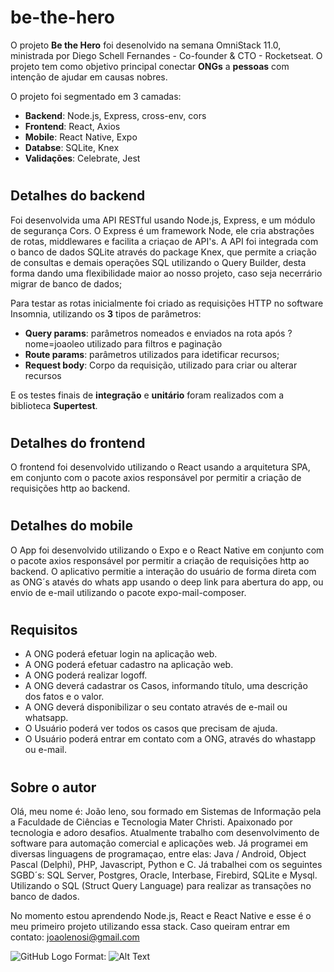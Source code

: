 # be-the-hero
O projeto **Be the Hero** foi desenolvido na semana OmniStack 11.0, ministrada por Diego Schell Fernandes - Co-founder & CTO - Rocketseat.
O projeto tem como objetivo principal conectar **ONGs** a **pessoas** com intenção de ajudar em causas nobres.


O projeto foi segmentado em 3 camadas:

* **Backend**: Node.js, Express, cross-env, cors
* **Frontend**: React, Axios
* **Mobile**: React Native, Expo
* **Databse**: SQLite, Knex
* **Validações**: Celebrate, Jest  

# <h2> Detalhes do backend
Foi desenvolvida uma API RESTful usando Node.js, Express, e um módulo de segurança Cors. O Express é um framework Node, ele cria abstrações de rotas, middlewares e facilita a criaçao de API's. A API foi integrada com o banco de dados SQLite através do package Knex, que permite a criação de consultas e demais operações SQL utilizando o Query Builder, desta forma dando uma flexibilidade maior ao nosso projeto, caso seja necerrário migrar de banco de dados; 

Para testar as rotas inicialmente foi criado as requisições HTTP no software Insomnia, utilizando os **3** tipos de parâmetros:
* **Query   params**: parâmetros nomeados e enviados na rota após ?nome=joaoleo utilizado para filtros e paginação
* **Route   params**: parâmetros utilizados para idetificar recursos;
* **Request body**: Corpo da requisição, utilizado para criar ou alterar recursos 
  
E os testes finais de **integração** e **unitário** foram realizados com a biblioteca **Supertest**.

# <h2> Detalhes do frontend
O frontend foi desenvolvido utilizando o React usando a arquitetura SPA, em conjunto com o pacote axios responsável por permitir a criação de requisições http ao backend.

# <h2> Detalhes do mobile
O App foi desenvolvido utilizando o Expo e o React Native em conjunto com o pacote axios responsável por permitir a criação de requisições http ao backend. O aplicativo permitie a interação do usuário de forma direta com as ONG´s atavés do whats app usando o deep link para abertura do app, ou envio de e-mail utilizando o pacote expo-mail-composer.
 
# <h2> Requisitos 
* A ONG poderá efetuar login na aplicação web.
* A ONG poderá efetuar cadastro na aplicação web.
* A ONG poderá realizar logoff.
* A ONG deverá cadastrar os Casos, informando título, uma descrição dos fatos e o valor.
* A ONG deverá disponibilizar o seu contato através de e-mail ou whatsapp.
* O Usuário poderá ver todos os casos que precisam de ajuda.
* O Usuário poderá entrar em contato com a ONG, através do whastapp ou e-mail.
  

# <h2> Sobre o autor
Olá, meu nome é: João leno, sou formado em Sistemas de Informação pela a Faculdade de Ciências e Tecnologia Mater Christi. Apaixonado por tecnologia e adoro desafios. Atualmente trabalho com desenvolvimento de software para automação comercial e aplicações web. Já programei em diversas linguagens de programaçao, entre elas: Java / Android, Object Pascal (Delphi), PHP, Javascript, Python e C.
Já trabalhei com os seguintes SGBD´s: SQL Server, Postgres, Oracle, Interbase, Firebird, SQLite e Mysql. Utilizando o SQL (Struct Query Language) para realizar as transações no banco de dados.

No momento estou aprendendo Node.js, React e React Native e esse é o meu primeiro projeto utilizando essa stack. Caso queiram entrar em contato: joaolenosi@gmail.com

![GitHub Logo](/images/logo.png)
Format: ![Alt Text](url)

